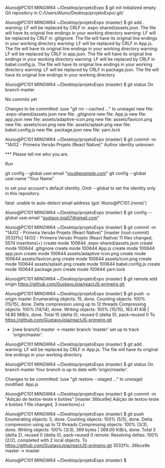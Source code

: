 Aluno@PC101 MINGW64 ~/Desktop/projetoExpo
$ git init
Initialized empty Git repository in C:/Users/Aluno/Desktop/projetoExpo/.git/

Aluno@PC101 MINGW64 ~/Desktop/projetoExpo (master)
$ git add .
warning: LF will be replaced by CRLF in .expo-shared/assets.json.
The file will have its original line endings in your working directory
warning: LF will be replaced by CRLF in .gitignore.
The file will have its original line endings in your working directory
warning: LF will be replaced by CRLF in App.js.
The file will have its original line endings in your working directory
warning: LF will be replaced by CRLF in app.json.
The file will have its original line endings in your working directory
warning: LF will be replaced by CRLF in babel.config.js.
The file will have its original line endings in your working directory
warning: LF will be replaced by CRLF in package.json.
The file will have its original line endings in your working directory

Aluno@PC101 MINGW64 ~/Desktop/projetoExpo (master)
$ git status
On branch master

No commits yet

Changes to be committed:
  (use "git rm --cached <file>..." to unstage)
        new file:   .expo-shared/assets.json
        new file:   .gitignore
        new file:   App.js
        new file:   app.json
        new file:   assets/adaptive-icon.png
        new file:   assets/favicon.png
        new file:   assets/icon.png
        new file:   assets/splash.png
        new file:   babel.config.js
        new file:   package.json
        new file:   yarn.lock


Aluno@PC101 MINGW64 ~/Desktop/projetoExpo (master)
$ git commit -m "14/02 - Primeira Versão Projeto (React Native)"
Author identity unknown

*** Please tell me who you are.

Run

  git config --global user.email "you@example.com"
  git config --global user.name "Your Name"

to set your account's default identity.
Omit --global to set the identity only in this repository.

fatal: unable to auto-detect email address (got 'Aluno@PC101.(none)')

Aluno@PC101 MINGW64 ~/Desktop/projetoExpo (master)
$ git config --global user.email "gustavo.joia57@gmail.com"

Aluno@PC101 MINGW64 ~/Desktop/projetoExpo (master)
$ git commit -m "14/02 - Primeira Versão Projeto (React Native)"
[master (root-commit) 3532f1c] 14/02 - Primeira Versão Projeto (React Native)
 11 files changed, 5574 insertions(+)
 create mode 100644 .expo-shared/assets.json
 create mode 100644 .gitignore
 create mode 100644 App.js
 create mode 100644 app.json
 create mode 100644 assets/adaptive-icon.png
 create mode 100644 assets/favicon.png
 create mode 100644 assets/icon.png
 create mode 100644 assets/splash.png
 create mode 100644 babel.config.js
 create mode 100644 package.json
 create mode 100644 yarn.lock

Aluno@PC101 MINGW64 ~/Desktop/projetoExpo (master)
$ git remote add origin https://github.com/GustavoJoia/reactJS-primeiro.git

Aluno@PC101 MINGW64 ~/Desktop/projetoExpo (master)
$ git push -u origin master
Enumerating objects: 15, done.
Counting objects: 100% (15/15), done.
Delta compression using up to 12 threads
Compressing objects: 100% (14/14), done.
Writing objects: 100% (15/15), 163.41 KiB | 14.85 MiB/s, done.
Total 15 (delta 0), reused 0 (delta 0), pack-reused 0
To https://github.com/GustavoJoia/reactJS-primeiro.git
 * [new branch]      master -> master
branch 'master' set up to track 'origin/master'.

Aluno@PC101 MINGW64 ~/Desktop/projetoExpo (master)
$ git add .
warning: LF will be replaced by CRLF in App.js.
The file will have its original line endings in your working directory

Aluno@PC101 MINGW64 ~/Desktop/projetoExpo (master)
$ git status
On branch master
Your branch is up to date with 'origin/master'.

Changes to be committed:
  (use "git restore --staged <file>..." to unstage)
        modified:   App.js


Aluno@PC101 MINGW64 ~/Desktop/projetoExpo (master)
$ git commit -m "Adição de textos-teste e botões"
[master 36bce9e] Adição de textos-teste e botões
 1 file changed, 3 insertions(+)

Aluno@PC101 MINGW64 ~/Desktop/projetoExpo (master)
$ git push
Enumerating objects: 5, done.
Counting objects: 100% (5/5), done.
Delta compression using up to 12 threads
Compressing objects: 100% (3/3), done.
Writing objects: 100% (3/3), 369 bytes | 369.00 KiB/s, done.
Total 3 (delta 2), reused 0 (delta 0), pack-reused 0
remote: Resolving deltas: 100% (2/2), completed with 2 local objects.
To https://github.com/GustavoJoia/reactJS-primeiro.git
   3532f1c..36bce9e  master -> master

Aluno@PC101 MINGW64 ~/Desktop/projetoExpo (master)
$
